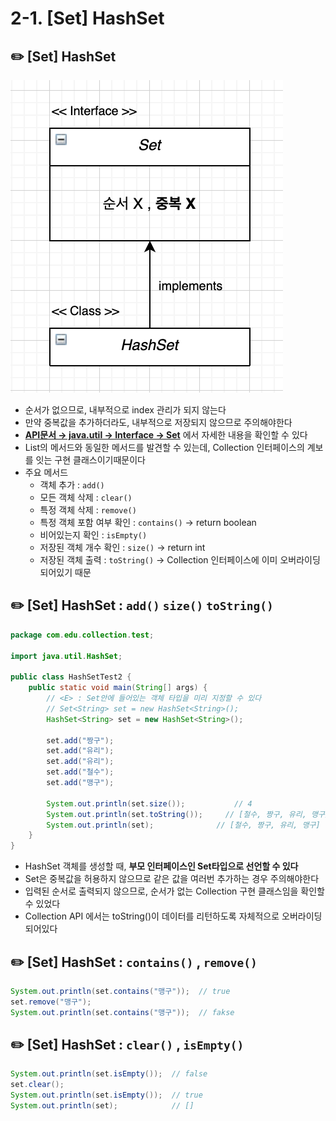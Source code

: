 # 2-1. [Set] HashSet

## ✏️  [Set] HashSet

![img.png](img/1-3.png)

- 순서가 없으므로, 내부적으로 index 관리가 되지 않는다
- 만약 중복값을 추가하더라도, 내부적으로 저장되지 않으므로 주의해야한다
- **[API문서 → java.util → Interface → Set](https://docs.oracle.com/javase/8/docs/api/)** 에서 자세한 내용을 확인할 수 있다
- List의 메서드와 동일한 메서드를 발견할 수 있는데, Collection 인터페이스의 계보를 잇는 구현 클래스이기때문이다
- 주요 메서드
    - 객체 추가 : `add()`
    - 모든 객체 삭제 : `clear()`
    - 특정 객체 삭제 : `remove()`
    - 특정 객체 포함 여부 확인 : `contains()` → return boolean
    - 비어있는지 확인 : `isEmpty()`
    - 저장된 객체 개수 확인 : `size()` → return int
    - 저장된 객체 출력 : `toString()` → Collection 인터페이스에 이미 오버라이딩 되어있기 때문

## ✏️  [Set] HashSet : `add()` `size()` `toString()`

```java
package com.edu.collection.test;

import java.util.HashSet;

public class HashSetTest2 {
	public static void main(String[] args) {	
		// <E> : Set안에 들어있는 객체 타입을 미리 지정할 수 있다
		// Set<String> set = new HashSet<String>(); 
		HashSet<String> set = new HashSet<String>();

		set.add("짱구");
		set.add("유리");
		set.add("유리");
		set.add("철수");
		set.add("맹구");

		System.out.println(set.size()); 		  // 4
		System.out.println(set.toString()); 	// [철수, 짱구, 유리, 맹구]
		System.out.println(set);              // [철수, 짱구, 유리, 맹구]
	}
}
```

- HashSet 객체를 생성할 때, **부모 인터페이스인 Set타입으로 선언할 수 있다**
- Set은 중복값을 허용하지 않으므로 같은 값을 여러번 추가하는 경우 주의해야한다
- 입력된 순서로 출력되지 않으므로, 순서가 없는 Collection 구현 클래스임을 확인할수 있었다
- Collection API 에서는 toString()이 데이터를 리턴하도록 자체적으로 오버라이딩 되어있다

## ✏️  [Set] HashSet : `contains()` , `remove()`

```java
System.out.println(set.contains("맹구"));  // true
set.remove("맹구");
System.out.println(set.contains("맹구"));  // fakse
```

## ✏️  [Set] HashSet : `clear()` , `isEmpty()`

```java
System.out.println(set.isEmpty());  // false
set.clear();
System.out.println(set.isEmpty());  // true
System.out.println(set);            // []
```